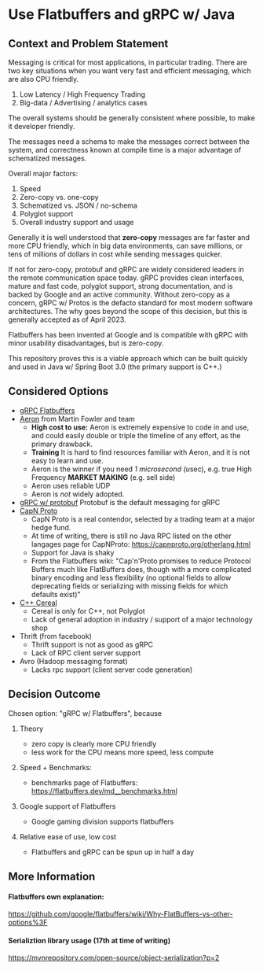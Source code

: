 # Use Flatbuffers and gRPC w/ Java

## Context and Problem Statement

Messaging is critical for most applications,
in particular trading.  There are two 
key situations when you want very fast and
efficient messaging, which are also CPU friendly.

1.  Low Latency / High Frequency Trading
2.  Big-data / Advertising / analytics cases

The overall systems should be generally consistent
where possible, to make it developer friendly.

The messages need a schema to make the
messages correct between the system,
and correctness known at compile time
is a major advantage of schematized messages.

Overall major factors:
1.  Speed
1.  Zero-copy vs. one-copy
1.  Schematized vs. JSON / no-schema
1.  Polyglot support
1.  Overall industry support and usage

Generally it is well understood that **zero-copy**
messages are far faster and more CPU friendly,
which in big data environments, can save 
millions, or tens of millions of dollars in cost
while sending messages quicker.

If not for zero-copy, protobuf and gRPC 
are widely considered leaders in the remote
communication space today.  gRPC provides
clean interfaces, mature and fast code,
polyglot support, strong documentation, and
is backed by Google and an active community.
Without zero-copy as a concern, gRPC w/ Protos
is the defacto standard for most modern
software architectures.  The why goes
beyond the scope of this decision, but 
this is generally accepted as of April 2023.

Flatbuffers has been invented at Google
and is compatible with gRPC with minor 
usability disadvantages, but is zero-copy.

This repository proves this is a viable 
approach which can be built quickly
and used in Java w/ Spring Boot 3.0 
(the primary support is C++.)

## Considered Options

* [gRPC Flatbuffers](https://grpc.io/blog/grpc-flatbuffers/) 
* [Aeron](https://aeron.io/) from Martin Fowler and team
  * **High cost to use:** Aeron is extremely expensive to code in and use, and could easily double or triple the timeline of any effort,
    as the primary drawback.
  * **Training** It is hard to find resources familiar with Aeron, and it is not easy to learn and use.
  * Aeron is the winner if you need *1 microsecond (u*sec), e.g. true High Frequency **MARKET MAKING** (e.g. sell side)
  * Aeron uses reliable UDP
  * Aeron is *not* widely adopted.
* [gRPC w/ protobuf](https://grpc.io/) Protobuf is the default messaging for gRPC
* [CapN Proto](https://capnproto.org/)
  * CapN Proto is a real contendor, selected by a trading team at a major hedge fund.
  * At time of writing, there is still no Java RPC listed on the other langages
  page for CapNProto:  https://capnproto.org/otherlang.html
  * Support for Java is shaky
  * From the Flatbuffers wiki:  "Cap'n'Proto promises to reduce Protocol Buffers much like FlatBuffers does, though with a more complicated binary encoding and less flexibility (no optional fields to allow deprecating fields or serializing with missing fields for which defaults exist)"
* [C++ Cereal](https://uscilab.github.io/cereal/)
    * Cereal is only for C++, not Polyglot
    * Lack of general adoption in industry / support of a major technology shop
* Thrift (from facebook)
    * Thrift support is not as good as gRPC
    * Lack of RPC client server support
* Avro (Hadoop messaging format)
    * Lacks rpc support (client server code generation)

## Decision Outcome

Chosen option: "gRPC w/ Flatbuffers", because

1.  Theory
      * zero copy is clearly more CPU friendly
      * less work for the CPU means more speed, less compute
1. Speed + Benchmarks:
   
    * benchmarks page of Flatbuffers:  https://flatbuffers.dev/md__benchmarks.html

1. Google support of Flatbuffers   

    * Google gaming division supports flatbuffers

1.  Relative ease of use, low cost

    * Flatbuffers and gRPC can be spun up in half a day

## More Information

#### Flatbuffers own explanation:
https://github.com/google/flatbuffers/wiki/Why-FlatBuffers-vs-other-options%3F

#### Serializtion library usage (17th at time of writing)

https://mvnrepository.com/open-source/object-serialization?p=2